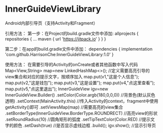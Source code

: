 # InnerGuideViewLibrary
Android内部引导页（支持Activity和Fragment）


引用方法：
第一步：在Project的build.gradle文件中添加:
	allprojects {
		repositories {
			...
			maven { url 'https://jitpack.io' }
		}
	}

第二步：在app的build.gradle文件中添加：
	dependencies {
	        implementation 'com.github.HarrisonChe:InnerGuideViewLibrary:1.0'
	}



使用方法：
在需要引导的Activity的onCreate或者其他函数中写入代码
Map<View,String> map=new LinkedHashMap<>();   //定义需要高亮引导的view集合和对应的提示文字，按顺序加入
        map.put(v1,"这是个人信息");
        map.put(v2,"这是钱包");
        map.put(v3,"这是设置");
        map.put(v4,"点这里查看");
        map.put(v5,"点这里退出");
        InnerGuideView igv=new InnerGuideView.Builder()
                .setColor(Color.argb(180,0,0,0))  //背景色(默认灰色透明)
                .setContext(MainActivity.this)    //传入Activity的context，fragment中使用getActivity()即可
                .setViewsMap(map)                 //需要高亮的view集合
                .setBorderType(InnerGuideView.BorderType.ROUNDRECT)   //高亮view的形状
                .setRoundRadius(10)             //圆角矩形的弧度
                .setTipTextColor(Color.RED)     //提示文字的颜色
                .setDash(true)                 //是否显示虚线边框
                .build();
        igv.show();            //显示引导页
